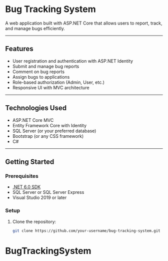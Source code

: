 # Bug Tracking System

A web application built with ASP.NET Core that allows users to report, track, and manage bugs efficiently.

---

## Features

- User registration and authentication with ASP.NET Identity
- Submit and manage bug reports
- Comment on bug reports
- Assign bugs to applications
- Role-based authorization (Admin, User, etc.)
- Responsive UI with MVC architecture

---

## Technologies Used

- ASP.NET Core MVC
- Entity Framework Core with Identity
- SQL Server (or your preferred database)
- Bootstrap (or any CSS framework)
- C#

---

## Getting Started

### Prerequisites

- [.NET 6.0 SDK](https://dotnet.microsoft.com/download)
- SQL Server or SQL Server Express
- Visual Studio 2019 or later

### Setup

1. Clone the repository:
   ```bash
   git clone https://github.com/your-username/bug-tracking-system.git
# BugTrackingSystem
